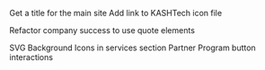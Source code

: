 Get a title for the main site
Add link to KASHTech icon file

Refactor company success to use quote elements

SVG Background Icons in services section
Partner Program button interactions